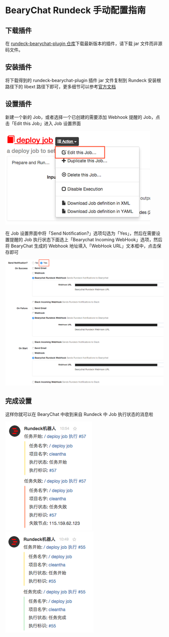 # BearyChat Rundeck 手动配置指南

## 下载插件

在 [rundeck-bearychat-plugin 仓库](https://github.com/bearyinnovative/rundeck-bearychat-plugin/releases/latest)下载最新版本的插件，请下载 jar 文件而非源码文件。

## 安装插件

将下载得到的 rundeck-bearychat-plugin 插件 jar 文件复制到 Rundeck 安装根路径下的 libext 路径下即可，更多细节可以参考[官方文档](http://rundeck.org/docs/plugins-user-guide/installing.html#included-plugins)

## 设置插件

新建一个新的 Job，或者选择一个已创建的需要添加 Webhook 提醒的 Job，点击「Edit this Job」进入 Job 设置界面

![](/images/tutorial/rundeck_edit_job.png)

在 Job 设置界面中将「Send Notification?」选项勾选为「Yes」，然后在需要设置提醒的 Job 执行状态下面选上「Bearychat Incoming WebHook」选项，然后将 BearyChat 生成的 Webhook 地址填入「WebHook URL」文本框中，点击保存即可

![](/images/tutorial/rundeck_set_webhook.png)

## 完成设置

这样你就可以在 BearyChat 中收到来自 Rundeck 中 Job 执行状态的消息啦

![](/images/tutorial/rundeck_notification_on_failure.png)
![](/images/tutorial/rundeck_notification_on_success.png)

